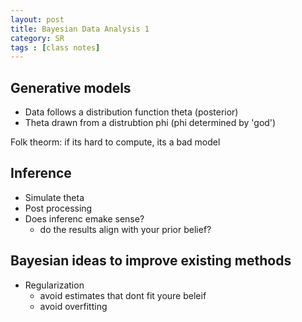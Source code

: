 ```yaml
---
layout: post
title: Bayesian Data Analysis 1
category: SR
tags : [class notes]
---
```


## Generative models
* Data follows a distribution function theta (posterior)
* Theta drawn from a distrubtion phi (phi determined by 'god')

Folk theorm: if its hard to compute, its a bad model

## Inference
* Simulate theta 
* Post processing
* Does inferenc emake sense? 
	* do the results align with your prior belief?

## Bayesian ideas to improve existing methods
* Regularization
	* avoid estimates that dont fit youre beleif
	* avoid overfitting


